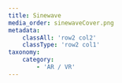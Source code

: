 ```yaml
---
title: Sinewave
media_order: sinewaveCover.png
metadata:
    classAll: 'row2 col2'
    classType: 'row2 col1'
taxonomy:
    category:
        - 'AR / VR'
---
```


